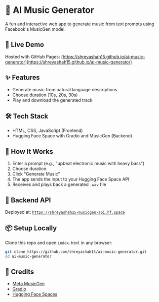 # 🎵 AI Music Generator

A fun and interactive web app to generate music from text prompts using Facebook's MusicGen model.

## 🚀 Live Demo
Hosted with GitHub Pages: [https://shreyashah15.github.io/ai-music-generator](https://shreyashah15.github.io/ai-music-generator)

## ✨ Features
- Generate music from natural language descriptions
- Choose duration (10s, 20s, 30s)
- Play and download the generated track

## 🛠️ Tech Stack
- HTML, CSS, JavaScript (Frontend)
- Hugging Face Space with Gradio and MusicGen (Backend)

## 🔧 How It Works
1. Enter a prompt (e.g., "upbeat electronic music with heavy bass")
2. Choose duration
3. Click "Generate Music"
4. The app sends the input to your Hugging Face Space API
5. Receives and plays back a generated `.wav` file

## 🔗 Backend API
Deployed at: [`https://shreyashah15-musicgen-api.hf.space`](https://shreyashah15-musicgen-api.hf.space)

## 📦 Setup Locally
Clone this repo and open `index.html` in any browser:
```bash
git clone https://github.com/shreyashah15/ai-music-generator.git
cd ai-music-generator
```

## 🧠 Credits
- [Meta MusicGen](https://huggingface.co/facebook/musicgen-small)
- [Gradio](https://gradio.app)
- [Hugging Face Spaces](https://huggingface.co/spaces)
